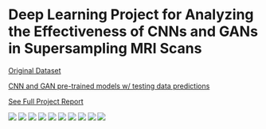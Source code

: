 # Deep Learning Project for Analyzing the Effectiveness of CNNs and GANs in Supersampling MRI Scans
[Original Dataset](https://www.kaggle.com/awsaf49/brain-tumor)

[CNN and GAN pre-trained models w/ testing data predictions](https://drive.google.com/drive/folders/1WqjAK_SKaY6UdsOL7gdzPz2D0j_Ty3Tk?usp=sharing)

[See Full Project Report](https://github.com/TannerFry/MRI-Image-Upscaling/blob/main/CS525_FinalProjectReport.pdf)

![](Report/CS525_FinalProjectReport-01.png)
![](Report/CS525_FinalProjectReport-02.png)
![](Report/CS525_FinalProjectReport-03.png)
![](Report/CS525_FinalProjectReport-04.png)
![](Report/CS525_FinalProjectReport-05.png)
![](Report/CS525_FinalProjectReport-06.png)
![](Report/CS525_FinalProjectReport-07.png)
![](Report/CS525_FinalProjectReport-08.png)
![](Report/CS525_FinalProjectReport-09.png)
![](Report/CS525_FinalProjectReport-10.png)
